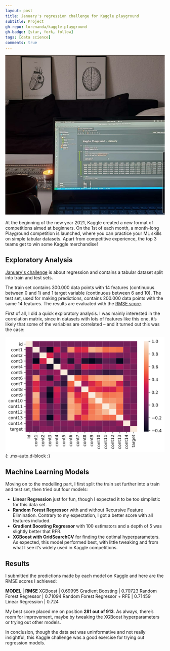 ```yaml
---
layout: post
title: January's regression challenge for Kaggle playground
subtitle: Project
gh-repo: lorenanda/kaggle-playground
gh-badge: [star, fork, follow]
tags: [data science]
comments: true
---
```


![cover](../assets/img/kaggle-challenge-jan.jpeg)

At the beginning of the new year 2021, Kaggle created a new format of competitions aimed at beginners. On the 1st of each month, a month-long Playground competition is launched, where you can practice your ML skills on simple tabular datasets. Apart from competitive experience, the top 3 teams get to win some Kaggle merchandise!

## Exploratory Analysis

[January's challenge](https://www.kaggle.com/c/tabular-playground-series-jan-2021) is about regression and contains a tabular dataset split into train and test sets.

The train set contains 300.000 data points with 14 features (continuous between 0 and 1) and 1 target variable (continuous between 6 and 10). The test set, used for making predictions, contains 200.000 data points with the same 14 features. The results are evaluated with the [RMSE score](https://en.wikipedia.org/wiki/Root-mean-square_deviation).

First of all, I did a quick exploratory analysis. I was mainly interested in the correlation matrix, since in datasets with lots of features like this one, it’s likely that some of the variables are correlated – and it turned out this was the case:

![Matrixplot](../assets/img/kaggle-challenge-jan-matrix.png){: .mx-auto.d-block :}

## Machine Learning Models

Moving on to the modelling part, I first split the train set further into a train and test set, then tried out four models:

- **Linear Regression** just for fun, though I expected it to be too simplistic for this data set.
- **Random Forest Regressor** with and without Recursive Feature Elimination. Contrary to my expectation, I got a better score with all features included.
- **Gradient Boosting Regressor** with 100 estimators and a depth of 5 was slightly better that RFR.
- **XGBoost with GridSearchCV** for finding the optimal hyperparameters. As expected, this model performed best, with little tweaking and from what I see it’s widely used in Kaggle competitions.

## Results

I submitted the predictions made by each model on Kaggle and here are the RMSE scores I achieved:

**MODEL** | **RMSE**
XGBoost | 0.69995
Gradient Boosting | 0.70723
Random Forest Regressor | 0.71094
Random Forest Regressor + RFE | 0.71459
Linear Regression | 0.724

My best score placed me on position **281 out of 913**. As always, there’s room for improvement, maybe by tweaking the XGBoost hyperparameters or trying out other models.

In conclusion, though the data set was uninformative and not really insightful, this Kaggle challenge was a good exercise for trying out regression models.
